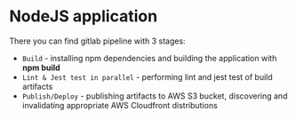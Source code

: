 # NodeJS application

There you can find gitlab pipeline with 3 stages:
- `Build` - installing npm dependencies and building the application with **npm build**
- `Lint & Jest test in parallel` - performing lint and jest test of build artifacts
- `Publish/Deploy` - publishing artifacts to AWS S3 bucket, discovering and invalidating appropriate AWS Cloudfront distributions
